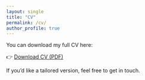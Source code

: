 ```yaml
---
layout: single
title: "CV"
permalink: /cv/
author_profile: true
---
```



You can download my full CV here:

👉 [Download CV (PDF)](assets/kedma_hamelberg_cv_may2025_general.pdf)

If you’d like a tailored version, feel free to get in touch.
